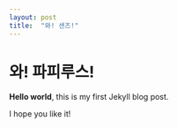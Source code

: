 ```yaml
---
layout: post
title:  "와! 샌즈!"
---
```


# 와! 파피루스!

**Hello world**, this is my first Jekyll blog post.

I hope you like it!
